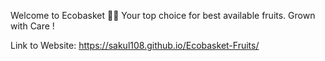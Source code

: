 Welcome to Ecobasket 🌱🍎
Your top choice for best available fruits. Grown with Care !

Link to Website:
https://sakul108.github.io/Ecobasket-Fruits/
